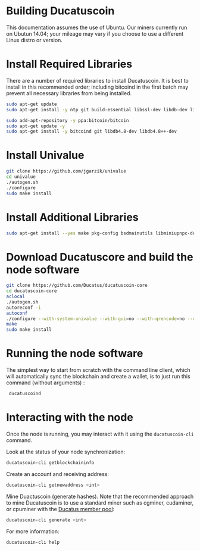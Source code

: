 Building Ducatuscoin
====================

This documentation assumes the use of Ubuntu. Our miners currently run on Ubutun 14.04;
your mileage may vary if you choose to use a different Linux distro or version.

# Install Required Libraries

There are a number of required libraries to install Ducatuscoin. It is best to install in
this recommended order; including bitcoind in the first batch may prevent all necessary
libraries from being installed.

```bash
sudo apt-get update
sudo apt-get install -y ntp git build-essential libssl-dev libdb-dev libdb++-dev libboost-all-dev libqrencode-dev libevent-dev autoconf libtool libboost-all-dev wget software-properties-common python-software-properties

sudo add-apt-repository -y ppa:bitcoin/bitcoin
sudo apt-get update -y
sudo apt-get install -y bitcoind git libdb4.8-dev libdb4.8++-dev

```

# Install Univalue

```bash
git clone https://github.com/jgarzik/univalue
cd univalue
./autogen.sh
./configure
sudo make install
```

# Install Additional Libraries
```bash
sudo apt-get install --yes make pkg-config bsdmainutils libminiupnpc-dev libzmq3-dev libqt5gui5 libqt5core5a libqt5dbus5 qttools5-dev qttools5-dev-tools libprotobuf-dev protobuf-compiler
```

# Download Ducatuscore and build the node software
```bash
git clone https://github.com/Ducatus/ducatuscoin-core
cd ducatuscoin-core
aclocal
./autogen.sh
autoreconf -i
autoconf
./configure --with-system-univalue --with-gui=no --with-qrencode=no --disable-tests
make
sudo make install
```

# Running the node software

The simplest way to start from scratch with the command line client, which will automatically sync the blockchain and create a wallet, is to just run this command (without arguments) :

```bash
 ducatuscoind
```

# Interacting with the node 

Once the node is running, you may interact with it using the `ducatuscoin-cli` command.

Look at the status of your node synchronization:
```bash
ducatuscoin-cli getblockchaininfo
```

Create an account and receiving address:
```bash
ducatuscoin-cli getnewaddress <int>
```

Mine Duactuscoin (generate hashes). Note that the recommended approach to mine Ducatuscoin is to use a standard miner such as cgminer, cudaminer, or cpuminer with the [Ducatus member pool](http://network.ducatus.net/beta/mining-pool/):
```bash
ducatuscoin-cli generate <int>
```

For more information:
```bash
ducatuscoin-cli help
```
